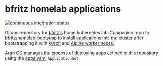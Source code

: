 # bfritz homelab applications

<!-- badges -->
[![continuous integration status](https://github.com/bfritz/homelab-apps/actions/workflows/ci.yaml/badge.svg)](https://github.com/bfritz/homelab-apps/actions/workflows/ci.yaml)

Gitops repository for [bfritz's] home kubernetes lab.  Companion repo
to [bfritz/homelab-bootstrap] to install applications into the cluster
after bootstrapping it with [k0sctl] and [Alpine worker nodes].

Argo CD [manages the process] of deploying apps defined in this
repository using the [apps.yaml] `ApplicationSet`.

[alpine worker nodes]: https://github.com/bfritz/homelab-bootstrap/#k0s-worker
[apps.yaml]: apps.yaml
[bfritz/homelab-bootstrap]: https://github.com/bfritz/homelab-bootstrap
[bfritz's]: https://bfritz.com/
[k0sctl]: https://github.com/k0sproject/k0sctl#readme
[manages the process]: https://github.com/bfritz/homelab-bootstrap/blob/v0.0.3/k0s/Makefile#L85-L86
